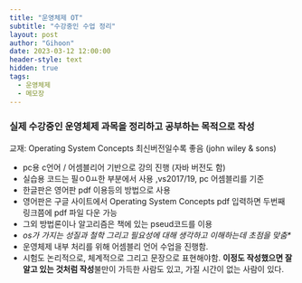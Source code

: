 ```yaml
---
title: "운영체제 OT"
subtitle: "수강중인 수업 정리"
layout: post
author: "Gihoon"
date: 2023-03-12 12:00:00
header-style: text
hidden: true
tags:
  - 운영체제
  - 메모장
---
```


### 실제 수강중인 운영체제 과목을 정리하고 공부하는 목적으로 작성

교재: Operating System Concepts 최신버전일수록 좋음 (john wiley & sons)

-   pc용 c언어 / 어셈블리어 기반으로 강의 진행 (자바 버전도 함)
-   실습용 코드는 필ㅇ0ㅛ한 부분에서 사용 ,vs2017/19, pc 어셈블리를 기준
-   한글판은 영어판 pdf 이용등의 방법으로 사용
-   영어판은 구글 사이트에서 Operating System Concepts pdf 입력하면 두번째 링크쯤에 pdf 파일 다운 가능
-   그외 방법론이나 알고리즘은 책에 있는 pseud코드를 이용
-   _os가 가지는 성질과 철학 그리고 필요성에 대해 생각하고 이해하는데 초점을 맞춤\*_
-   운영체제 내부 처리를 위해 어셈블리 언어 수업을 진행함.
-   시험도 논리적으로, 체계적으로 그리고 문장으로 표현해야함. **이정도 작성했으면 잘 알고 있는 것처럼 작성**불만이 가득한 사람도 있고, 가질 시간이 없는 사람이 있다.
